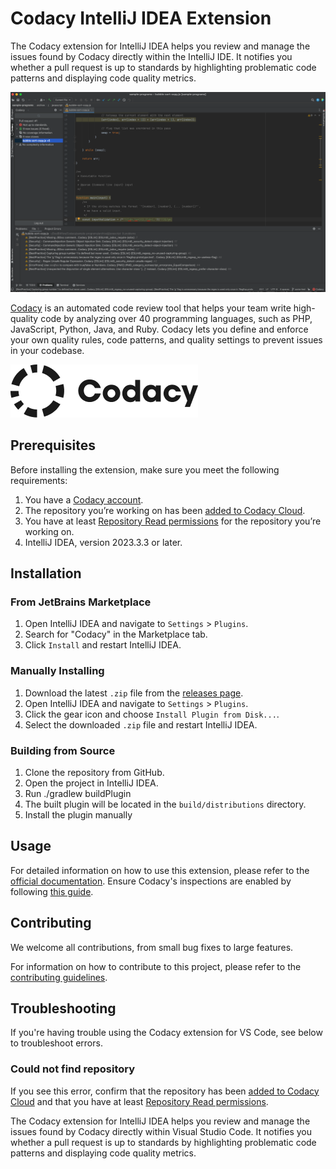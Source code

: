 [//]: # (TODO: technical writers)
# Codacy IntelliJ IDEA Extension

The Codacy extension for IntelliJ IDEA helps you review and manage the issues found by Codacy directly within the IntelliJ IDE. It notifies you whether a pull request is up to standards by highlighting problematic code patterns and displaying code quality metrics.

![Codacy IntelliJ IDEA Extension Screenshot](https://github.com/codacy/codacy-intellij-extension/raw/HEAD/.readme/screenshot-01.png)

[Codacy](https://www.codacy.com/) is an automated code review tool that helps your team write high-quality code by analyzing over 40 programming languages, such as PHP, JavaScript, Python, Java, and Ruby. Codacy lets you define and enforce your own quality rules, code patterns, and quality settings to prevent issues in your codebase.

![Codacy Logo](https://github.com/codacy/codacy-intellij-extension/raw/HEAD/.readme/codacy-logo.png)

## Prerequisites

Before installing the extension, make sure you meet the following requirements:

1. You have a [Codacy account](https://www.codacy.com/signup-codacy).
2. The repository you’re working on has been [added to Codacy Cloud](https://docs.codacy.com/organizations/managing-repositories/#adding-a-repository).
3. You have at least [Repository Read permissions](https://docs.codacy.com/organizations/roles-and-permissions-for-organizations/) for the repository you’re working on.
4. IntelliJ IDEA, version 2023.3.3 or later.

## Installation

### From JetBrains Marketplace

1. Open IntelliJ IDEA and navigate to `Settings` > `Plugins`.
2. Search for "Codacy" in the Marketplace tab.
3. Click `Install` and restart IntelliJ IDEA.

### Manually Installing

1. Download the latest `.zip` file from the [releases page](https://github.com/codacy/codacy-intellij-extension/releases).
2. Open IntelliJ IDEA and navigate to `Settings` > `Plugins`.
3. Click the gear icon and choose `Install Plugin from Disk...`.
4. Select the downloaded `.zip` file and restart IntelliJ IDEA.

### Building from Source

1. Clone the repository from GitHub.
2. Open the project in IntelliJ IDEA.
3. Run ./gradlew buildPlugin
4. The built plugin will be located in the `build/distributions` directory.
5. Install the plugin manually

## Usage

For detailed information on how to use this extension, please refer to the [official documentation](https://docs.codacy.com/getting-started/integrating-codacy-with-intellij-idea/).
Ensure Codacy's inspections are enabled by following [this guide](https://www.jetbrains.com/help/idea/code-inspection.html#access-inspections-and-settings).

## Contributing

We welcome all contributions, from small bug fixes to large features.

For information on how to contribute to this project, please refer to the [contributing guidelines](https://github.com/codacy/codacy-intellij-extension/blob/main/CONTRIBUTING.md).

## Troubleshooting

If you're having trouble using the Codacy extension for VS Code, see below to troubleshoot errors.

### <span class="skip-vale">Could not</span> find repository

If you see this error, confirm that the repository has been [added to Codacy Cloud](https://docs.codacy.com/organizations/managing-repositories/#adding-a-repository) and that you have at least [Repository Read permissions](https://docs.codacy.com/organizations/roles-and-permissions-for-organizations/).

<!-- Plugin description -->

The Codacy extension for IntelliJ IDEA helps you review and manage the issues found by Codacy directly within Visual Studio Code. It notifies you whether a pull request is up to standards by highlighting problematic code patterns and displaying code quality metrics.

<!-- Plugin description end -->
